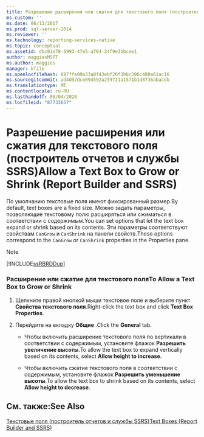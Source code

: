```yaml
---
title: Разрешение расширения или сжатия для текстового поля (построитель отчетов и службы SSRS) | Документы Майкрософт
ms.custom: ''
ms.date: 06/13/2017
ms.prod: sql-server-2014
ms.reviewer: ''
ms.technology: reporting-services-native
ms.topic: conceptual
ms.assetid: dbc01e78-5993-47e5-af04-34f9e3bbcee1
author: maggiesMSFT
ms.author: maggies
manager: kfile
ms.openlocfilehash: 697ffe00a33a8f43ebf20f3bbc306c480a61ac16
ms.sourcegitcommit: ad4d92dce894592a259721a1571b1d8736abacdb
ms.translationtype: MT
ms.contentlocale: ru-RU
ms.lasthandoff: 08/04/2020
ms.locfileid: "87733657"
---
```

# <a name="allow-a-text-box-to-grow-or-shrink-report-builder-and-ssrs"></a><span data-ttu-id="1f8e1-102">Разрешение расширения или сжатия для текстового поля (построитель отчетов и службы SSRS)</span><span class="sxs-lookup"><span data-stu-id="1f8e1-102">Allow a Text Box to Grow or Shrink (Report Builder and SSRS)</span></span>
  <span data-ttu-id="1f8e1-103">По умолчанию текстовые поля имеют фиксированный размер.</span><span class="sxs-lookup"><span data-stu-id="1f8e1-103">By default, text boxes are a fixed size.</span></span> <span data-ttu-id="1f8e1-104">Можно задать параметры, позволяющие текстовому полю расширяться или сжиматься в соответствии с содержимым.</span><span class="sxs-lookup"><span data-stu-id="1f8e1-104">You can set options that let the text box expand or shrink based on its contents.</span></span> <span data-ttu-id="1f8e1-105">Эти параметры соответствуют свойствам `CanGrow` и `CanShrink` на панели свойств.</span><span class="sxs-lookup"><span data-stu-id="1f8e1-105">These options correspond to the `CanGrow` or `CanShrink` properties in the Properties pane.</span></span>  
  
> [!NOTE]  
>  [!INCLUDE[ssRBRDDup](../../includes/ssrbrddup-md.md)]  
  
### <a name="to-allow-a-text-box-to-grow-or-shrink"></a><span data-ttu-id="1f8e1-106">Расширение или сжатие для текстового поля</span><span class="sxs-lookup"><span data-stu-id="1f8e1-106">To Allow a Text Box to Grow or Shrink</span></span>  
  
1.  <span data-ttu-id="1f8e1-107">Щелкните правой кнопкой мыши текстовое поле и выберите пункт **Свойства текстового поля**.</span><span class="sxs-lookup"><span data-stu-id="1f8e1-107">Right-click the text box and click **Text Box Properties**.</span></span>  
  
2.  <span data-ttu-id="1f8e1-108">Перейдите на вкладку **Общие** .</span><span class="sxs-lookup"><span data-stu-id="1f8e1-108">Click the **General** tab.</span></span>  
  
    -   <span data-ttu-id="1f8e1-109">Чтобы включить расширение текстового поля по вертикали в соответствии с содержимым, установите флажок **Разрешить увеличение высоты**.</span><span class="sxs-lookup"><span data-stu-id="1f8e1-109">To allow the text box to expand vertically based on its contents, select **Allow height to increase**.</span></span>  
  
    -   <span data-ttu-id="1f8e1-110">Чтобы включить сжатие текстового поля в соответствии с содержимым, установите флажок **Разрешить уменьшение высоты**.</span><span class="sxs-lookup"><span data-stu-id="1f8e1-110">To allow the text box to shrink based on its contents, select **Allow height to decrease**.</span></span>  
  
## <a name="see-also"></a><span data-ttu-id="1f8e1-111">См. также:</span><span class="sxs-lookup"><span data-stu-id="1f8e1-111">See Also</span></span>  
 [<span data-ttu-id="1f8e1-112">Текстовые поля (построитель отчетов и службы SSRS)</span><span class="sxs-lookup"><span data-stu-id="1f8e1-112">Text Boxes &#40;Report Builder and SSRS&#41;</span></span>](text-boxes-report-builder-and-ssrs.md)  
  
  
